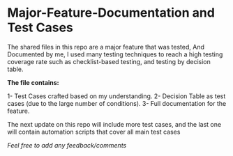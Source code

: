 # Major-Feature-Documentation and Test Cases

The shared files in this repo are a major feature that was tested, And Documented by me, I used many testing techniques to reach a high testing coverage rate such as checklist-based testing, and testing by decision table.

**The file contains:**

1- Test Cases crafted based on my understanding.
2- Decision Table as test cases (due to the large number of conditions).
3- Full documentation for the feature.

The next update on this repo will include more test cases, and the last one will contain automation scripts that cover all main test cases

*Feel free to add any feedback/comments*
